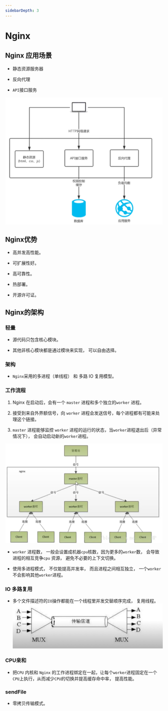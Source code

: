 ```yaml
---
sidebarDepth: 3
---
```

# Nginx

## Nginx 应用场景

- 静态资源服务器

- 反向代理

- `API`接口服务

![nginx](../images/nginx-use.png)

## Nginx优势

- 高并发高性能。

- 可扩展性好。

- 高可靠性。

- 热部署。

- 开源许可证。

## Nginx的架构

### 轻量

- 源代码只包含核心模块。

- 其他非核心模块都是通过模块来实现， 可以自由选择。

### 架构

- `Nginx`采用的多进程（单线程） 和 多路 IO 复用模型。

### 工作流程

1. Nginx 在启动后，会有一个 `master` 进程和多个独立的`worker` 进程。

2. 接受到来自外界额信号，向 `worker` 进程会发送信号，每个进程都有可能来处理这个链接。

3. `master` 进程能够监控 `worker` 进程的运行的状态，当`worker`进程退出后（异常情况下）， 会自动启动新的`worker`进程。

![nginx](../images/nginx-jiagou.png)

- `worker` 进程数， 一般会设置成机器`cpu`核数，因为更多的`worker`数， 会导致进程的相互竞争`cpu` 资源， 避免不必要的上下文切换。

- 使用多进程模式， 不仅能提高并发率， 而且进程之间相互独立， 一个`worker`不会影响其他`worker`进程。

### IO 多路复用
- 多个文件描述符的`IO`操作都能在一个线程里并发交替顺序完成， 复用线程。
![nginx](../images/nginx-io.png)

### CPU亲和
- 把`CPU` 内核和 `Nginx` 的工作进程绑定在一起，让每个`worker`进程固定在一个`CPU`上执行，从而减少`CPU`的切换并提高缓存命中率， 提高性能。

### sendFile

- 零拷贝传输模式。


